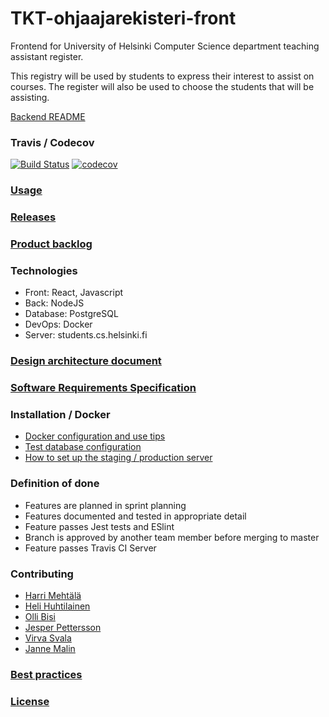 # TKT-ohjaajarekisteri-front
Frontend for University of Helsinki Computer Science department teaching assistant register. 

This registry will be used by students to express their interest to assist on courses. The register will also be used to choose the students that will be assisting.

[Backend README](https://github.com/TKT-ohjaajarekisteri/TKT-ohjaajarekisteri-back)

### Travis / Codecov 
[![Build Status](https://travis-ci.org/TKT-ohjaajarekisteri/TKT-ohjaajarekisteri-front.svg?branch=master)](https://travis-ci.org/TKT-ohjaajarekisteri/TKT-ohjaajarekisteri-front) [![codecov](https://codecov.io/gh/TKT-ohjaajarekisteri/TKT-ohjaajarekisteri-front/branch/master/graph/badge.svg)](https://codecov.io/gh/TKT-ohjaajarekisteri/TKT-ohjaajarekisteri-front)

### [Usage](https://github.com/TKT-ohjaajarekisteri/TKT-ohjaajarekisteri-front/blob/master/documentation/commandline.md)

### [Releases](https://studies.cs.helsinki.fi/ohjaajarekisteri/login)

### [Product backlog](https://docs.google.com/spreadsheets/d/1anddOjdDCkdAmyJH2gLAUYYbubbZhXSGxku90kQJT9k/edit#gid=1)

### Technologies
* Front: React, Javascript
* Back: NodeJS
* Database: PostgreSQL
* DevOps: Docker
* Server: students.cs.helsinki.fi

### [Design architecture document](https://github.com/TKT-ohjaajarekisteri/TKT-ohjaajarekisteri-front/blob/master/documentation/architecture.md)

### [Software Requirements Specification](https://github.com/TKT-ohjaajarekisteri/TKT-ohjaajarekisteri-front/blob/master/documentation/SRS.md)

### Installation / Docker
- [Docker configuration and use tips](https://github.com/TKT-ohjaajarekisteri/TKT-ohjaajarekisteri-front/blob/master/documentation/docker.md)
- [Test database configuration](https://github.com/TKT-ohjaajarekisteri/TKT-ohjaajarekisteri-front/blob/master/documentation/test_db_configuration.md)
- [How to set up the staging / production server](https://github.com/TKT-ohjaajarekisteri/TKT-ohjaajarekisteri-front/blob/master/documentation/production_and_staging_deployment_guide.md)

### Definition of done
* Features are planned in sprint planning
* Features documented and tested in appropriate detail
* Feature passes Jest tests and ESlint
* Branch is approved by another team member before merging to master
* Feature passes Travis CI Server

### Contributing
* [Harri Mehtälä](https://github.com/hajame)
* [Heli Huhtilainen](https://github.com/apndx)
* [Olli Bisi](https://github.com/obisi)
* [Jesper Pettersson](https://github.com/stadibo)
* [Virva Svala](https://github.com/vsvala)
* [Janne Malin](https://github.com/wood101)

### [Best practices](https://github.com/TKT-ohjaajarekisteri/TKT-ohjaajarekisteri-front/blob/master/documentation/bestpractices.md)

### [License](https://github.com/TKT-ohjaajarekisteri/TKT-ohjaajarekisteri-front/blob/master/LICENSE)
